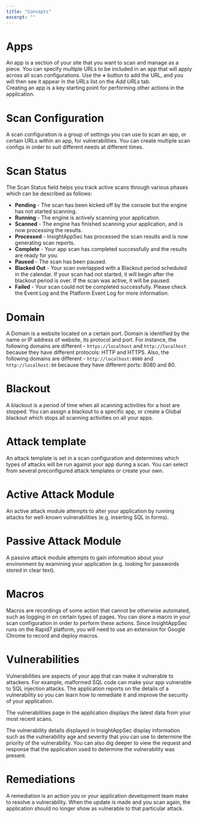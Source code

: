 ```yaml
---
title: "Concepts"
excerpt: ""
---
```

# Apps

An app is a section of your site that you want to scan  and manage as a piece. You can specify multiple URLs to be included in an app that will apply across all scan configurations. Use the **+** button to add the URL, and you will then see it appear in the URLs list on the *Add URLs* tab.  
Creating an app is a key starting point for performing other actions in the application.

# Scan Configuration

A scan configuration is a group of settings you can use to scan an app, or certain URLs within an app, for vulnerabilities. You can create multiple scan configs in order to suit different needs at different times.

# Scan Status

The Scan Status field helps you track active scans through various phases which can be described as follows: 
  * **Pending** - The scan has been kicked off by the console but the engine has not started scanning.
  * **Running** - The engine is actively scanning your application.
  * **Scanned** - The engine has finished scanning your application, and is now processing the results.
  * **Processed** - InsightAppSec has processed the scan results and is now generating scan reports.
  * **Complete** - Your app scan has completed successfully and the results are ready for you.
  * **Paused** - The scan has been paused.
  * **Blacked Out** - Your scan overlapped with a Blackout period scheduled in the calendar. If your scan had not started, it will begin after the blackout period is over. If the scan was active, it will be paused. 
  * **Failed** - Your scan could not be completed successfully. Please check the Event Log and the Platform Event Log for more information. 

# Domain

A Domain is a website located on a certain port. Domain is identified by the name or IP address of website, its protocol and port. For instance, the following domains are different -
`https://localhost` and `http://localhost` because they have different protocols: HTTP and HTTPS. Also, the following domains are different - `http://localhost:8080` and `http://localhost:80` because they have different ports: 8080 and 80.

# Blackout

A blackout is a period of time when all scanning activities for a host are stopped. You can assign a blackout to a specific app, or create a Global blackout which stops all scanning activities on all your apps. 

# Attack template

An attack template is set in a scan configuration and determines which types of attacks will be run against your app during a scan. You can select from several preconfigured attack templates or create your own.

# Active Attack Module

An active attack module attempts to alter your application by running attacks for well-known vulnerabilities (e.g. inserting SQL in forms).

# Passive Attack Module

A passive attack module attempts to gain information about your environment by examining your application (e.g. looking for passwords stored in clear text).

# Macros

Macros are recordings of some action that cannot be otherwise automated, such as logging in on certain types of pages. You can store a macro in your scan configuration in order to perform these actions. Since InsightAppSec runs on the Rapid7 platform, you will need to use an extension for Google Chrome to record and deploy macros.

# Vulnerabilities

Vulnerabilities are aspects of your app that can make it vulnerable to attackers. For example, malformed SQL code can make your app vulnerable to SQL injection attacks. The application reports on the details of a vulnerability so you can learn how to remediate it and improve the security of your application.

The vulnerabilities page in the application displays the latest data from your most recent scans.

The vulnerability details displayed in InsightAppSec display information such as the vulnerability age and severity that you can use to determine the priority of the vulnerability. You can also dig deeper to view the request and response that the application used to determine the vulnerability was present.

# Remediations

A remediation is an action you or your application development team make to resolve a vulnerability. When the update is made and you scan again, the application should no longer show as vulnerable to that particular attack.